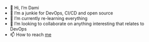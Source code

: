 - 👋 Hi, I’m Dami
- 👀 I’m a junkie for DevOps, CI/CD and open source
- 🌱 I’m currently re-learning everything
- 💞️ I’m looking to collaborate on anything interesting that relates to DevOps
- 📫 How to reach [me
  ](https://www.linkedin.com/in/damilare-ogundele-771b921b0)

<!---
Kahuna04/Kahuna04 is a ✨ special ✨ repository because its `README.md` (this file) appears on your GitHub profile.
You can click the Preview link to take a look at your changes.
--->
